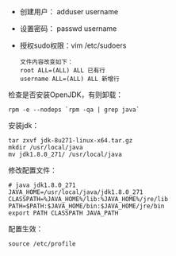 - 创建用户： adduser username

- 设置密码： passwd username

- 授权sudo权限：vim /etc/sudoers

  ```
  文件内容改变如下：
  root ALL=(ALL) ALL 已有行
  username ALL=(ALL) ALL 新增行
  ```



检查是否安装OpenJDK，有则卸载：

```
rpm -e --nodeps `rpm -qa | grep java`
```

安装jdk：

```
tar zxvf jdk-8u271-linux-x64.tar.gz
mkdir /usr/local/java
mv jdk1.8.0_271/ /usr/local/java
```

修改配置文件：

```
# java jdk1.8.0_271
JAVA_HOME=/usr/local/java/jdk1.8.0_271
CLASSPATH=%JAVA_HOME%/lib:%JAVA_HOME%/jre/lib
PATH=$PATH:$JAVA_HOME/bin:$JAVA_HOME/jre/bin
export PATH CLASSPATH JAVA_PATH
```

配置生效：

```
source /etc/profile
```

